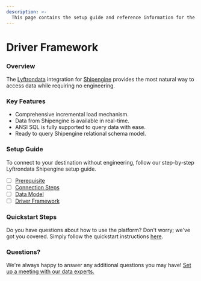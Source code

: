 ```yaml
---
description: >-
  This page contains the setup guide and reference information for the Shipengine source connector.
---
```


# Driver Framework

### Overview

The [Lyftrondata](https://www.lyftrondata.com/) integration for [Shipengine](https://www.lyftrondata.com/integration/sales-analytics/ship-engine/) provides the most natural way to access data while requiring no engineering.

### Key Features

* Comprehensive incremental load mechanism.
* Data from Shipengine is available in real-time.&#x20;
* ANSI SQL is fully supported to query data with ease.
* Ready to query Shipengine relational schema model.

### Setup Guide

To connect to your destination without engineering, follow our step-by-step Lyftrondata Shipengine setup guide.

* [ ] [Prerequisite](../prerequisite.md)
* [ ] [Connection Steps](../connection-steps.md)
* [ ] [Data Model](../data-model/erd.md)
* [ ] [Driver Framework](../driver-framework/)

### Quickstart Steps

Do you have questions about how to use the platform? Don't worry; we've got you covered. Simply follow the quickstart instructions [here](../driver-framework/README.md).

### Questions? <a href="#questions" id="questions"></a>

We're always happy to answer any additional questions you may have! [Set up a meeting with our data experts.](https://www.lyftrondata.com/book-a-meeting/)


